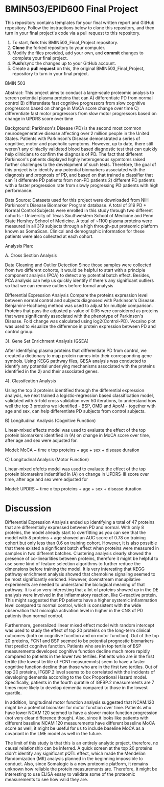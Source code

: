 # BMIN503/EPID600 Final Project

This repository contains templates for your final written report and GitHub repository. Follow the instructions below to clone this repository, and then turn in your final project's code via a pull request to this repository.


1. To start, **fork** this BMIN503_Final_Project repository.
1. **Clone** the forked repository to your computer.
1. Modify the files provided, add your own, and **commit** changes to complete your final project.
1. **Push**/sync the changes up to your GitHub account.
1. Create a **pull request** on this, the original BMIN503_Final_Project, repository to turn in your final project.


BMIN 503

Abstract: This project aims to conduct a large-scale proteomic analysis to screen potential plasma proteins that can A) differentiate PD from normal control B) differentiate fast cognitive progressors from slow cognitive progressors based on change in MoCA score change over time C) differentiate fast motor progressors from slow motor progressors based on change in UPDRS score over time

Background: Parkinson's Disease (PD) is the second most common neurodegenerative disease affecting over 2 million people in the United States. Patients with Parkinson's Disease demonstrated a series of cognitive, motor and psycholic symptoms. However, up to date, there still weren't any cliniaclly validated blood based diagnostic test that can quickly help clinicians to confirm the diagnosis of PD. The fact that different Parkinson's patients displayed highly heterogenous sypmtoms raised further challenges to the development of such tests. Therefore, the goal of this project is to identify any potential biomarkers associated with the diagnosis and prognosis of PD, and based on that trained a classifier that can 1) differente PD patients from non-PD patients 2) different PD patients with a faster progression rate from slowly progressing PD patients with high performance.

Data Source: Datasets used for this project were downloaded from NIH Parkinson's Disease Biomarker Program database. A total of 319 PD + Normal Control Subjects were enrolled in this study through two different cohorts - University of Texas Southwestern School of Medicine and Penn State Hershey School of Medicine. A total of ~1100 plasma proteins were measured in all 319 subjects through a high through-put proteomic platform known as SomaScan. Clinical and demographic information for these patients were also collected at each cohort.

Analysis Plan:

A. Cross Section Analysis

Data Cleaning and Outlier Detection
Since those samples were collected from two different cohorts, it would be helpful to start with a principle component analysis (PCA) to detect any potential batch effect. Besides, PCA analysis can help us quickly identify if there's any significant outliers so that we can remove outliers before formal analysis

Differential Expression Analysis
Compare the proteins expression level between normal control and subjects diagnosed with Parkinson's Disease. Benjamini-Hochberg method was used to adjust for multiple comparison. Proteins that pass the adjusted p-value of 0.05 were considered as proteins that were significantly associated with the phenotype of Parkinson's Disease. Fold change was calculated using log2(Control-PD). Vocalno plot was used to visualize the difference in protein expression between PD and control group.

3). Gene Set Enrichment Analysis (GSEA)

After identifying plasma proteins that differentiate PD from control, we created a dictionary to map protein names into their corresponding gene symbols. Using KEGG pathway files, GESA analysis was conducted to identify any potential underlying mechanisms associated with the proteins identified in the 2) and their associated genes.

4). Classifcation Analysis

Using the top 3 proteins identified through the differential expression analysis, we next trained a logistic-regression based classification model, validated with 5-fold cross validation over 50 iterations, to understand how well the top 3 proteins we identified - BSP, OMD and ApoM - together with age and sex, can help differentiate PD subjects from control subjects.

B) Longitudinal Analysis (Cognitive Function)

Linear-mixed effects model was used to evaluate the effect of the top protein biomarkers identified in (A) on change in MoCA score over time, after age and sex were adjusted for.

Model: MoCA ~ time x top proteins + age + sex + disease duration

C) Longitudinal Analysis (Motor Function)

Linear-mixed efefcts model was used to evaluate the effect of the top protein biomarekrs indentified in (A) on change in UPDRS-III score over time, after age and sex were adjusted for 

Model: UPDRS ~ time x top proteins + age + sex + disease duration

# Discussion

Differential Expression Analysis ended up identifying a total of 47 proteins that are differentially expressed between PD and normal. With only 8 proteins, the model already start to overfitting as you can see that the model with 8 proteins + age showed an AUC score of 0.78 on training cohort but only less than 0.6 on training cohort. However, it is also possible that there existed a significant batch effect when proteins were measured in samples in two different batches. Clustering analysis clearly showed the presence of co-linearlities between proteins, therefore it might be helpful to use some kind of feature selection algorithms to further reduce the dimensions before training the model. It is very interesting that KEGG pathway enrichment analysis showed that chemokine signaling seemed to be most significantly enriched. However, downstream manupilative experiments are needed to understand the biological meaning of that pathway. It is also very interesting that a lot of proteins showed up in the DE analysis were involved in the inflammatory reaction, like C-reactive protein. This might suggested that PD patients have a higher systemic inflammation level compared to normal control, which is consistent with the wide observation that microglia activation level in higher in the CNS of PD patients than normal control. 

Furthermore, generalized linear mixed effect model with random intercept was used to study the effect of top 20 proteins on the long-term clinical outcomes (both on cognitive fucntion and on motor function). Out of the top 20 proteins, FCN1 and BSP seemed to be potential prognostic biomarkers that predict cognitve function. Patients who are in top tertile of BSP measurements developed cognitive function decline much more rapidly compared to patients in the lower two tertiles. Patients who are in the first tertile (the lowest tertile of FCN1 measuremnts) seem to have a faster cognitive function decline than those who are in the first two tertiles. Out of top 20 proteins, IFGBP.2 level seems to be correlated with the incidents of developing dementia according to the Cox Proportional Hazard model. Specifically, patients in the fourth quratile of IGFBP.2 measurements are 7 times more likely to develop dementia compared to those in the lowest quartile. 

In addition, longitudinal motor function analysis suggested that NCAM.120 might be a potential biomaker for motor function over time. Patients who have lower NCAM 120 seemed to have a slower motor function progression (not very clear difference though). Also, since it looks like patients with different baseline NCAM 120 measurements have different baseline MoCA score as well, it might be useful for us to include baseline MoCA as a covariant in the LME model as well in the future.

The limit of this study is that this is an entirely analytic project, therefore, no causal relationship can be inferred. A quick screen at the top 20 proteins didn't identify any significant pQTL effect, which made the Mendelian Randomization (MR) analysis planned in the beginning impossible to conduct. Also, since Somalogic is a new proteomic platform, it remains unknown how reliable the protein measurements are. Therefore, it might be interesting to use ELISA essay to validate some of the proteomic measurements to see how valid they are.  

